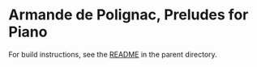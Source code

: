 # Armande de Polignac, Preludes for Piano

For build instructions, see the [README](../README.md) in the parent
directory.
